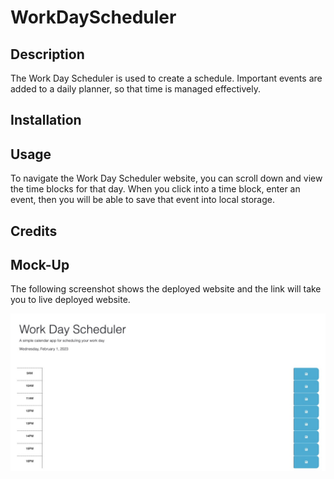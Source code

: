 # WorkDayScheduler

## Description

The Work Day Scheduler is used to create a schedule. Important events are added to a daily planner, so that time is managed effectively.


## Installation


## Usage
To navigate the Work Day Scheduler website, you can scroll down and view the time blocks for that day. When you click into a time block, enter an event, then you will be able to save that event into local storage. 


## Credits


## Mock-Up

The following screenshot shows the deployed website and the link will take you to live deployed website.

![screen shot](./images/Mock-Up%20%20Large.jpeg)